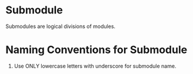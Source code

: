 # Submodule
Submodules are logical divisions of modules.

# Naming Conventions for Submodule
1. Use ONLY lowercase letters with underscore for submodule name.
